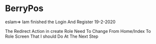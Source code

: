 # BerryPos
eslam=> Iam finished the Login And Register 19-2-2020

 The Redirect Action in create Role Need To Change From Home/Index To Role Screen That I should Do At The Next Step

